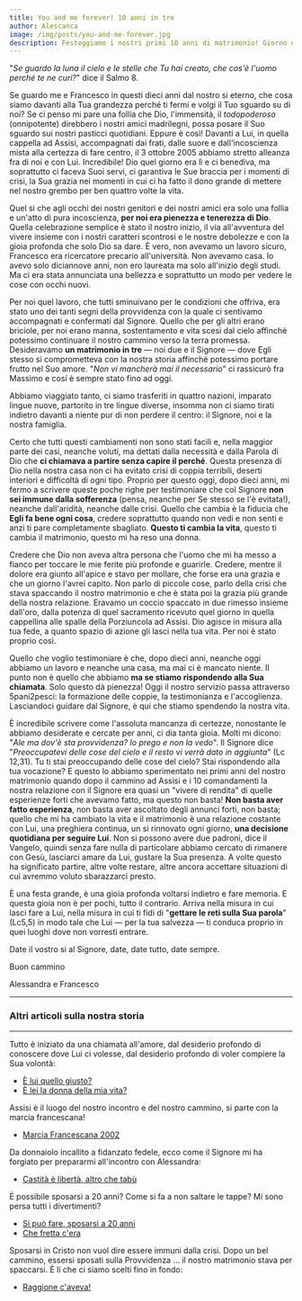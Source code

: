 ```yaml
---
title: You and me forever! 10 anni in tre
author: Alescanca
image: /img/posts/you-and-me-forever.jpg
description: Festeggiamo i nostri primi 10 anni di matrimonio! Giorno dopo giorno il Signore ha fuso le nostre vite in una con il sigillo dell'eternità.
---
```


"*Se guardo la luna il cielo e le stelle che Tu hai creato, che cos'è l'uomo perché te ne curi?*" dice il Salmo 8. 

Se guardo me e Francesco in questi dieci anni dal nostro si eterno, che cosa siamo davanti alla Tua grandezza perché ti fermi e volgi il Tuo sguardo su di noi? Se ci penso mi pare una follia che Dio, l'immensità, il *todopoderoso* (onnipotente) direbbero i nostri amici madrilegni, possa posare il Suo sguardo sui nostri pasticci quotidiani. Eppure è così! Davanti a Lui, in quella cappella ad Assisi, accompagnati dai frati, dalle suore e dall'incoscienza mista alla certezza di fare centro, il 3 ottobre 2005 abbiamo stretto alleanza fra di noi e con Lui. Incredibile! Dio quel giorno era lì e ci benediva, ma soprattutto ci faceva Suoi servi, ci garantiva le Sue braccia per i momenti di crisi, la Sua grazia nei momenti in cui ci ha fatto il dono grande di mettere nel nostro grembo per ben quattro volte la vita.

Quel si che agli occhi dei nostri genitori e dei nostri amici era solo una follia e un'atto di pura incoscienza, **per noi era pienezza e tenerezza di Dio**. Quella celebrazione semplice è stato il nostro inizio, il via all'avventura del vivere insieme con i nostri caratteri scontrosi e le nostre debolezze e con la gioia profonda che solo Dio sa dare.  È vero, non avevamo un lavoro sicuro, Francesco era ricercatore precario all'università. Non avevamo casa. Io avevo solo diciannove anni, non ero laureata ma solo all'inizio degli studi. Ma ci era stata annunciata una bellezza e soprattutto un modo per vedere le cose con occhi nuovi. 

Per noi quel lavoro, che tutti sminuivano per le condizioni che offriva, era stato uno dei tanti segni della provvidenza con la quale ci sentivamo accompagnati e confermati dal Signore. Quello che per gli altri erano briciole, per noi erano manna, sostentamento e vita scesi dal cielo affinché potessimo continuare il nostro cammino verso la terra promessa. Desideravamo **un matrimonio in tre** &mdash; noi due e il Signore &mdash; dove Egli stesso si comprometteva con la nostra storia affinché potessimo portare frutto nel Suo amore. "*Non vi mancherà mai il necessario*" ci rassicurò fra Massimo e cosí è sempre stato fino ad oggi.
<!-- Infatti era già qualche mese che Francesco cercava di tornare in Italia, proprio in prospettiva di verificare la nostra relazione, senza esito quando, andando ad un congresso in Portogallo, un professore di Roma gli offrì questa posizione.  -->
Abbiamo viaggiato tanto, ci siamo trasferiti in quattro nazioni, imparato lingue nuove, partorito in tre lingue diverse, insomma non ci siamo tirati indietro davanti a niente pur di non perdere il centro: il Signore, noi e la nostra famiglia. 

Certo che tutti questi cambiamenti non sono stati facili e, nella maggior parte dei casi, neanche voluti, ma dettati dalla necessità e dalla Parola di Dio che **ci chiamava a partire senza capire il perché**. Questa presenza di Dio nella nostra casa non ci ha evitato crisi di coppia terribili, deserti interiori e difficoltà di ogni tipo. Proprio per questo oggi, dopo dieci anni, mi fermo a scrivere queste poche righe per testimoniare che col Signore **non sei immune dalla sofferenza** (pensa, neanche per Se stesso se l'è evitata!), neanche dall'aridità, neanche dalle crisi. Quello che cambia è la fiducia che **Egli fa bene ogni cosa**, credere soprattutto quando non vedi e non senti e anzi ti pare completamente sbagliato. **Questo ti cambia la vita**, questo ti cambia il matrimonio, questo mi ha reso una donna. 

Credere che Dio non aveva altra persona che l'uomo che mi ha messo a fianco per toccare le mie ferite più profonde e guarirle. Credere, mentre il dolore era giunto all'apice e stavo per mollare, che forse era una grazia e che un giorno l'avrei capito. Non parlo di piccole cose, parlo della crisi che stava spaccando il nostro matrimonio e che è stata poi la grazia più grande della nostra relazione. Eravamo un coccio spaccato in due rimesso insieme dall'oro, dalla potenza di quel sacramento ricevuto quel giorno in quella cappellina alle spalle della Porziuncola ad Assisi. Dio agisce in misura alla tua fede, a quanto spazio di azione gli lasci nella tua vita. Per noi è stato proprio così.
  
Quello che voglio testimoniare è che, dopo dieci anni, neanche oggi abbiamo un lavoro e neanche una casa, ma mai ci è mancato niente. Il punto non è quello che abbiamo **ma se stiamo rispondendo alla Sua chiamata**. Solo questo dà pienezza! Oggi il nostro servizio passa attraverso 5pani2pesci: la formazione delle coppie, la testimonianza e l'accoglienza. Lasciandoci guidare dal Signore, è qui che stiamo spendendo la nostra vita.
<!-- Oggi il Signore ci chiama addirittura a scegliere di vivere di provvidenza (ci sosteniamo con  le foto ai matrimonio e con donazioni) perché passa per 5pani2pesci adesso il nostro servizio.  -->
È incredibile scrivere come l'assoluta mancanza di certezze,  nonostante le abbiamo desiderate e cercate per anni, ci dia tanta gioia. Molti mi dicono: "*Ale ma dov'è sta provvidenza? Io prego e non la vedo*". Il Signore dice "*Preoccupatevi delle cose del cielo e il resto vi verrà dato in aggiunta*" (Lc 12,31). Tu ti stai preoccupando delle cose del cielo? Stai rispondendo alla tua vocazione? E questo lo abbiamo sperimentato nei primi anni del nostro matrimonio quando dopo il cammino ad Assisi e i 10 comandamenti la nostra relazione con il Signore era quasi un "vivere di rendita" di quelle esperienze forti che avevamo fatto, ma questo non basta! **Non basta aver fatto esperienza**, non basta aver ascoltato degli annunci forti, non basta; quello che mi ha cambiato la vita e il matrimonio è una relazione costante con Lui, una preghiera continua, un si rinnovato ogni giorno, **una decisione quotidiana per seguire Lui**. Non si possono avere due padroni, dice il Vangelo, quindi senza fare nulla di particolare abbiamo cercato di rimanere con Gesù, lasciarci amare da Lui, gustare la Sua presenza. A volte questo ha significato partire, altre volte restare, altre ancora accettare situazioni di cui avremmo voluto sbarazzarci presto.

È una festa grande, è una gioia profonda voltarsi indietro e fare memoria. E questa gioia non è per pochi, tutto il contrario. Arriva nella misura in cui lasci fare a Lui, nella misura in cui ti fidi di "**gettare le reti sulla Sua parola**" (Lc5,5) in modo tale che Lui &mdash; per la tua salvezza &mdash; ti conduca proprio in quei luoghi dove non vorresti entrare.

Date il vostro si al Signore, date, date tutto, date sempre.

Buon cammino

Alessandra e Francesco

---

### Altri articoli sulla nostra storia

---

Tutto è iniziato da una chiamata all'amore, dal desiderio profondo di conoscere dove Lui ci volesse, dal desiderio profondo di voler compiere la Sua volontà:

- [È lui quello giusto?](http://5p2p.it/2013/04/22/lui-quello-giusto.html)
- [È lei la donna della mia vita?](http://5p2p.it/2013/04/20/la-donna-della-mia-vita.html)

Assisi è il luogo del nostro incontro e del nostro cammino, si parte con la marcia francescana!

- [Marcia Francescana 2002](http://5p2p.it/2013/07/15/marcia2002.html)

Da donnaiolo incallito a fidanzato fedele, ecco come il Signore mi ha forgiato per prepararmi all'incontro con Alessandra:

- [Castità è libertà, altro che tabù](http://5p2p.it/2013/05/10/castita-liberta.html)

É possibile sposarsi a 20 anni? Come si fa a non saltare le tappe? Mi sono persa tutti i divertimenti?

- [Si può fare, sposarsi a 20 anni](http://5p2p.it/2013/05/07/si-puo-fare.html)
- [Che fretta c'era](http://5p2p.it/2013/04/15/che-fretta.html)

Sposarsi in Cristo non vuol dire essere immuni dalla crisi. Dopo un bel cammino, essersi sposati sulla Provvidenza ... il nostro matrimonio stava per spaccarsi. È lí  che ci siamo scelti fino in fondo:

- [Raggione c'aveva!](http://5p2p.it/2013/04/10/raggione-ciaveva.html)




